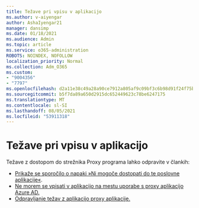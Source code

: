 ```yaml
---
title: Težave pri vpisu v aplikacijo
ms.author: v-aiyengar
author: AshaIyengar21
manager: dansimp
ms.date: 01/18/2021
ms.audience: Admin
ms.topic: article
ms.service: o365-administration
ROBOTS: NOINDEX, NOFOLLOW
localization_priority: Normal
ms.collection: Adm_O365
ms.custom:
- "9004356"
- "7797"
ms.openlocfilehash: d2a11e38c49a28a90ce7912a805af9c09bf3c6b98d91f24f75bdb32192bcfa69
ms.sourcegitcommit: b5f7da89a650d2915dc652449623c78be6247175
ms.translationtype: MT
ms.contentlocale: sl-SI
ms.lasthandoff: 08/05/2021
ms.locfileid: "53911318"
---
```

# <a name="problem-when-signing-in-to-my-application"></a>Težave pri vpisu v aplikacijo

Težave z dostopom do strežnika Proxy programa lahko odpravite v člankih:

- [Prikaže se sporočilo o napaki »Ni mogoče dostopati do te poslovne aplikacije«](https://docs.microsoft.com/azure/active-directory/application-proxy-sign-in-bad-gateway-timeout-error/?WT.mc_id=UI_AAD_Enterprise_Apps_Support_L2_Overview).
- [Ne morem se vpisati v aplikacijo na mestu uporabe s proxy aplikacijo Azure AD.](https://docs.microsoft.com/azure/active-directory/application-sign-in-problem-on-premises-application-proxy/?WT.mc_id=UI_AAD_Apps_Sign_In_Support_L2_Proxy)
- [Odpravljanje težav z aplikacijo proxy aplikacije.](https://docs.microsoft.com/azure/active-directory/manage-apps/application-proxy-debug-apps)
